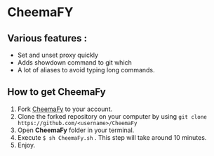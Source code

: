 # CheemaFY
## Various features :
* Set and unset proxy quickly
* Adds showdown command to git which
* A lot of aliases to avoid typing long commands.

## How to get CheemaFy
1. Fork [CheemaFy] to your account.
2. Clone the forked repository on your computer by using `git clone https://github.com/<username>/CheemaFy`
3. Open **CheemaFy** folder in your terminal.
4. Execute `$ sh CheemaFy.sh` . This step will take around 10 minutes.
5. Enjoy.

[CheemaFy]: https://github.com/srbcheema1/CheemaFy

